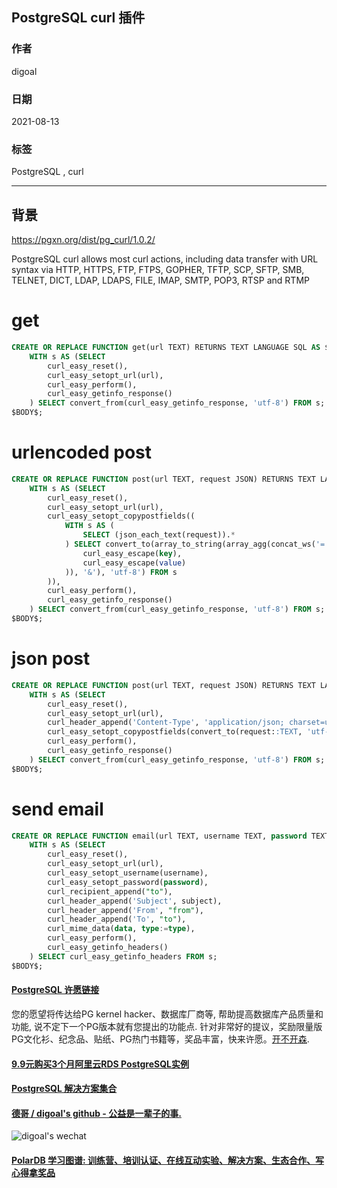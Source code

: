 ## PostgreSQL curl 插件  
    
### 作者    
digoal    
    
### 日期    
2021-08-13     
    
### 标签    
PostgreSQL , curl   
    
----    
    
## 背景    
    
https://pgxn.org/dist/pg_curl/1.0.2/  
  
PostgreSQL curl allows most curl actions, including data transfer with URL syntax via HTTP, HTTPS, FTP, FTPS, GOPHER, TFTP, SCP, SFTP, SMB, TELNET, DICT, LDAP, LDAPS, FILE, IMAP, SMTP, POP3, RTSP and RTMP  
    
# get  
```sql  
CREATE OR REPLACE FUNCTION get(url TEXT) RETURNS TEXT LANGUAGE SQL AS $BODY$  
    WITH s AS (SELECT  
        curl_easy_reset(),  
        curl_easy_setopt_url(url),  
        curl_easy_perform(),  
        curl_easy_getinfo_response()  
    ) SELECT convert_from(curl_easy_getinfo_response, 'utf-8') FROM s;  
$BODY$;  
```  
  
# urlencoded post  
```sql  
CREATE OR REPLACE FUNCTION post(url TEXT, request JSON) RETURNS TEXT LANGUAGE SQL AS $BODY$  
    WITH s AS (SELECT  
        curl_easy_reset(),  
        curl_easy_setopt_url(url),  
        curl_easy_setopt_copypostfields((  
            WITH s AS (  
                SELECT (json_each_text(request)).*  
            ) SELECT convert_to(array_to_string(array_agg(concat_ws('=',  
                curl_easy_escape(key),  
                curl_easy_escape(value)  
            )), '&'), 'utf-8') FROM s  
        )),  
        curl_easy_perform(),  
        curl_easy_getinfo_response()  
    ) SELECT convert_from(curl_easy_getinfo_response, 'utf-8') FROM s;  
$BODY$;  
```  
  
# json post  
```sql  
CREATE OR REPLACE FUNCTION post(url TEXT, request JSON) RETURNS TEXT LANGUAGE SQL AS $BODY$  
    WITH s AS (SELECT  
        curl_easy_reset(),  
        curl_easy_setopt_url(url),  
        curl_header_append('Content-Type', 'application/json; charset=utf-8'),  
        curl_easy_setopt_copypostfields(convert_to(request::TEXT, 'utf-8')),  
        curl_easy_perform(),  
        curl_easy_getinfo_response()  
    ) SELECT convert_from(curl_easy_getinfo_response, 'utf-8') FROM s;  
$BODY$;  
```  
  
# send email  
```sql  
CREATE OR REPLACE FUNCTION email(url TEXT, username TEXT, password TEXT, subject TEXT, "from" TEXT, "to" TEXT[], data TEXT, type TEXT) RETURNS TEXT LANGUAGE SQL AS $BODY$  
    WITH s AS (SELECT  
        curl_easy_reset(),  
        curl_easy_setopt_url(url),  
        curl_easy_setopt_username(username),  
        curl_easy_setopt_password(password),  
        curl_recipient_append("to"),  
        curl_header_append('Subject', subject),  
        curl_header_append('From', "from"),  
        curl_header_append('To', "to"),  
        curl_mime_data(data, type:=type),  
        curl_easy_perform(),  
        curl_easy_getinfo_headers()  
    ) SELECT curl_easy_getinfo_headers FROM s;  
$BODY$;  
```  
    
  
#### [PostgreSQL 许愿链接](https://github.com/digoal/blog/issues/76 "269ac3d1c492e938c0191101c7238216")
您的愿望将传达给PG kernel hacker、数据库厂商等, 帮助提高数据库产品质量和功能, 说不定下一个PG版本就有您提出的功能点. 针对非常好的提议，奖励限量版PG文化衫、纪念品、贴纸、PG热门书籍等，奖品丰富，快来许愿。[开不开森](https://github.com/digoal/blog/issues/76 "269ac3d1c492e938c0191101c7238216").  
  
  
#### [9.9元购买3个月阿里云RDS PostgreSQL实例](https://www.aliyun.com/database/postgresqlactivity "57258f76c37864c6e6d23383d05714ea")
  
  
#### [PostgreSQL 解决方案集合](https://yq.aliyun.com/topic/118 "40cff096e9ed7122c512b35d8561d9c8")
  
  
#### [德哥 / digoal's github - 公益是一辈子的事.](https://github.com/digoal/blog/blob/master/README.md "22709685feb7cab07d30f30387f0a9ae")
  
  
![digoal's wechat](../pic/digoal_weixin.jpg "f7ad92eeba24523fd47a6e1a0e691b59")
  
  
#### [PolarDB 学习图谱: 训练营、培训认证、在线互动实验、解决方案、生态合作、写心得拿奖品](https://www.aliyun.com/database/openpolardb/activity "8642f60e04ed0c814bf9cb9677976bd4")
  
